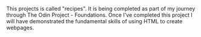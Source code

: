 This projects is called "recipes". It is being completed as part of my journey through The Odin Project - Foundations.
Once I've completed this project I will have demonstrated the fundamental skills of using HTML to create webpages.

